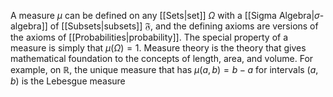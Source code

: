 A measure $\mu$ can be defined on any [[Sets|set]] $\Omega$ with a [[Sigma Algebra|$\sigma$-algebra]] of [[Subsets|subsets]] $\mathfrak{F}$, and the defining axioms are versions of the axioms of [[Probabilities|probability]]. The special property of a measure is simply that $\mu(\Omega )=1$. Measure theory is the theory that gives mathematical foundation to the concepts of length, area, and volume. For example, on $\mathbb{R}$, the unique measure that has $\mu(a,b)=b-a$ for intervals $(a,b)$ is the Lebesgue measure 